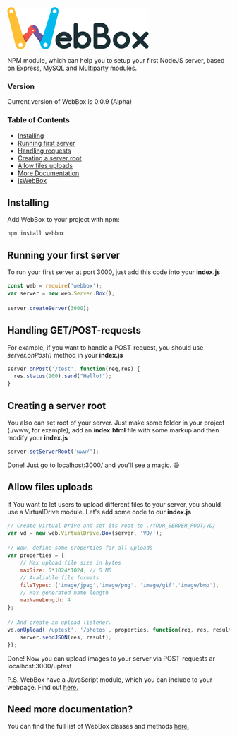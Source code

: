 <img src="https://raw.githubusercontent.com/hypersasha/npm-webbox/master/example/css/imgs/wb_logo.png" width="320"/>

NPM module, which can help you to setup your first NodeJS server, based on Express, MySQL and Multiparty modules.

### Version
Current version of WebBox is 0.0.9 (Alpha)

### Table of Contents
- [Installing](#installing)
- [Running first server](#running-your-first-server)
- [Handling requests](#handling-a-getpost-requests)
- [Creating a server root](#creating-a-server-root)
- [Allow files uploads](#allow-files-uploads)
- [More Documentation](#need-more-documentation)
- [jsWebBox](https://github.com/hypersasha/js-webbox)

## Installing
Add WebBox to your project with npm:

```
npm install webbox
```

## Running your first server
To run your first server at port 3000, just add this code into your **index.js**

```JavaScript
const web = require('webbox');
var server = new web.Server.Box();

server.createServer(3000);
```

## Handling GET/POST-requests
For example, if you want to handle a POST-request, you should use _server.onPost()_ method in your **index.js**

```JavaScript
server.onPost('/test', function(req,res) {
  res.status(200).send("Hello!");
}
```

## Creating a server root
You also can set root of your server. Just make some folder in your project (./www, for example), add an **index.html** file with some markup and then modify your **index.js**

```JavaScript
server.setServerRoot('www/');
```
Done! Just go to localhost:3000/ and you'll see a magic. :smile:

## Allow files uploads
If You want to let users to upload different files to your server, you should use a VirtualDrive module.
Let's add some code to our **index.js**

```JavaScript
// Create Virtual Drive and set its root to ./YOUR_SERVER_ROOT/VD/
var vd = new web.VirtualDrive.Box(server, 'VD/');

// Now, define some properties for all uploads
var properties = {
    // Max upload file size in bytes
    maxSize: 5*1024*1024, // 5 MB
    // Avaliable file formats
    fileTypes: ['image/jpeg','image/png', 'image/gif','image/bmp'],
    // Max generated name length
    maxNameLength: 4
};

// And create an upload listener.
vd.onUpload('/uptest', '/photos', properties, function(req, res, result){
    server.sendJSON(res, result);
});
```
Done! Now you can upload images to your server via POST-requests ar localhost:3000/uptest

P.S. WebBox have a JavaScript module, which you can include to your webpage. Find out [here.](https://github.com/hypersasha/js-webbox)

## Need more documentation?
You can find the full list of WebBox classes and methods [here.](https://github.com/hypersasha/npm-webbox/blob/master/API.md)

